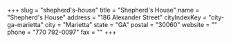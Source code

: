 +++
slug = "shepherd's-house"
title = "Shepherd's House"
name = "Shepherd's House"
address = "186 Alexander Street"
cityIndexKey = "city-ga-marietta"
city = "Marietta"
state = "GA"
postal = "30060"
website = ""
phone = "770 792-0097"
fax = ""
+++
